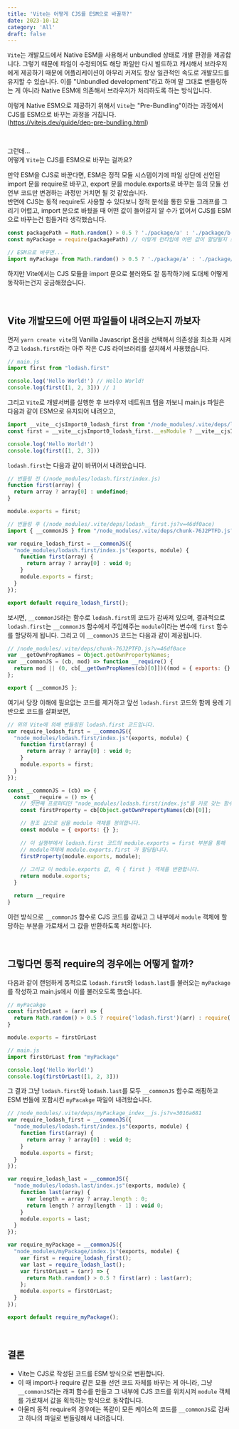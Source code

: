 ```yaml
---
title: 'Vite는 어떻게 CJS를 ESM으로 바꿀까?'
date: 2023-10-12
category: 'All'
draft: false
---
```


`Vite`는 개발모드에서 Native ESM을 사용해서 unbundled 상태로 개발 환경을 제공합니다. 그렇기 때문에 파일이 수정되어도 해당 파일만 다시 빌드하고 캐시해서 브라우저에게 제공하기 때문에 어플리케이션이 아무리 커져도 항상 일관적인 속도로 개발모드를 유지할 수 있습니다. 이를 "Unbundled development"라고 하며 말 그대로 번들링하는 게 아니라 Native ESM에 의존해서 브라우저가 처리하도록 하는 방식입니다.

이렇게 Native ESM으로 제공하기 위해서 `Vite`는 "Pre-Bundling"이라는 과정에서 CJS를 ESM으로 바꾸는 과정을 거칩니다.  
(https://vitejs.dev/guide/dep-pre-bundling.html)

<br />

그런데...  
어떻게 `Vite`는 CJS를 ESM으로 바꾸는 걸까요?

만약 ESM을 CJS로 바꾼다면, ESM은 정적 모듈 시스템이기에 파일 상단에 선언된 import 문을 require로 바꾸고, export 문을 module.exports로 바꾸는 등의 모듈 선언부 코드만 변경하는 과정만 거치면 될 것 같았습니다.  
반면에 CJS는 동적 require도 사용할 수 있다보니 정적 분석을 통한 모듈 그래프를 그리기 어렵고, import 문으로 바꿨을 때 어떤 값이 들어갈지 알 수가 없어서 CJS를 ESM으로 바꾸는건 힘들거라 생각했습니다.

```js
const packagePath = Math.random() > 0.5 ? './package/a' : './package/b'
const myPackage = require(packagePath) // 이렇게 런타임에 어떤 값이 할당될지 모르는 require 문을

// ESM으로 바꾸면...
import myPackage from Math.random() > 0.5 ? './package/a' : './package/b' // ...? 불가능!
```

하지만 Vite에서는 CJS 모듈을 import 문으로 불러와도 잘 동작하기에 도대체 어떻게 동작하는건지 궁금해졌습니다.

<br />

## Vite 개발모드에 어떤 파일들이 내려오는지 까보자

먼저 `yarn create vite`의 Vanilla Javascript 옵션을 선택해서 의존성을 최소화 시켜주고 `lodash.first`라는 아주 작은 CJS 라이브러리를 설치해서 사용했습니다.

```js
// main.js
import first from "lodash.first"

console.log('Hello World!') // Hello World!
console.log(first([1, 2, 3])) // 1
```

그리고 `Vite`로 개발서버를 실행한 후 브라우저 네트워크 탭을 까보니 main.js 파일은 다음과 같이 ESM으로 유지되어 내려오고, 

```js
import __vite__cjsImport0_lodash_first from "/node_modules/.vite/deps/lodash__first.js?v=46df0ace";
const first = __vite__cjsImport0_lodash_first.__esModule ? __vite__cjsImport0_lodash_first.default : __vite__cjsImport0_lodash_first

console.log('Hello World!')
console.log(first([1, 2, 3]))
```

`lodash.first`는 다음과 같이 바뀌어서 내려왔습니다.

```js
// 번들링 전 (/node_modules/lodash.first/index.js)
function first(array) {
  return array ? array[0] : undefined;
}

module.exports = first;

// 번들링 후 (/node_modules/.vite/deps/lodash__first.js?v=46df0ace)
import { __commonJS } from "/node_modules/.vite/deps/chunk-76J2PTFD.js?v=46df0ace";

var require_lodash_first = __commonJS({
  "node_modules/lodash.first/index.js"(exports, module) {
    function first(array) {
      return array ? array[0] : void 0;
    }
    module.exports = first;
  }
});

export default require_lodash_first();
```

보시면, `__commonJS`라는 함수로 `lodash.first`의 코드가 감싸져 있으며, 결과적으로 `lodash.first`는 `__commonJS` 함수에서 주입해주는 `module`이라는 변수에 `first` 함수를 할당하게 됩니다. 그리고 이 `__commonJS` 코드는 다음과 같이 제공됩니다.

```js
// /node_modules/.vite/deps/chunk-76J2PTFD.js?v=46df0ace
var __getOwnPropNames = Object.getOwnPropertyNames;
var __commonJS = (cb, mod) => function __require() {
  return mod || (0, cb[__getOwnPropNames(cb)[0]])((mod = { exports: {} }).exports, mod), mod.exports;
};

export { __commonJS };
```

여기서 당장 이해에 필요없는 코드를 제거하고 앞선 `lodash.first` 코드와 함께 용례 기반으로 코드를 살펴보면,

```js
// 위의 Vite에 의해 번들링된 lodash.first 코드입니다.
var require_lodash_first = __commonJS({
  "node_modules/lodash.first/index.js"(exports, module) {
    function first(array) {
      return array ? array[0] : void 0;
    }
    module.exports = first;
  }
});

const __commonJS = (cb) => {
  const __require = () => {
    // 첫번째 프로퍼티인 "node_modules/lodash.first/index.js"를 키로 갖는 함수입니다.
    const firstProperty = cb[Object.getOwnPropertyNames(cb)[0]];

    // 참조 값으로 삼을 module 객체를 정의합니다.
    const module = { exports: {} };
    
    // 이 실행부에서 lodash.first 코드의 module.exports = first 부분을 통해
    // module객체에 module.exports.first 가 할당됩니다.
    firstProperty(module.exports, module);
    
    // 그리고 이 module.exports 값, 즉 { first } 객체를 반환합니다.
    return module.exports;
  }

  return __require
}
```

이런 방식으로 `__commonJS` 함수로 CJS 코드를 감싸고 그 내부에서 `module` 객체에 할당하는 부분을 가로채서 그 값을 반환하도록 처리합니다.


<br />

## 그렇다면 동적 require의 경우에는 어떻게 할까?

다음과 같이 랜덤하게 동적으로 `lodash.first`와 `lodash.last`를 불러오는 `myPackage`를 작성하고 main.js에서 이를 불러오도록 했습니다.

```js
// myPacakge
const firstOrLast = (arr) => {
  return Math.random() > 0.5 ? require('lodash.first')(arr) : require('lodash.last')(arr)
}

module.exports = firstOrLast
```

```js
// main.js
import firstOrLast from "myPackage"

console.log('Hello World!')
console.log(firstOrLast([1, 2, 3]))
```

그 결과 그냥 `lodash.first`와 `lodash.last`를 모두 `__commonJS` 함수로 래핑하고 ESM 번들에 포함시킨 `myPacakge` 파일이 내려왔습니다.

```js
// /node_modules/.vite/deps/myPackage_index__js.js?v=3016a681
var require_lodash_first = __commonJS({
  "node_modules/lodash.first/index.js"(exports, module) {
    function first(array) {
      return array ? array[0] : void 0;
    }
    module.exports = first;
  }
});

var require_lodash_last = __commonJS({
  "node_modules/lodash.last/index.js"(exports, module) {
    function last(array) {
      var length = array ? array.length : 0;
      return length ? array[length - 1] : void 0;
    }
    module.exports = last;
  }
});

var require_myPackage = __commonJS({
  "node_modules/myPackage/index.js"(exports, module) {
    var first = require_lodash_first();
    var last = require_lodash_last();
    var firstOrLast = (arr) => {
      return Math.random() > 0.5 ? first(arr) : last(arr);
    };
    module.exports = firstOrLast;
  }
});

export default require_myPackage();
```

<br />

## 결론

- Vite는 CJS로 작성된 코드를 ESM 방식으로 변환합니다.
- 이 때 import나 require 같은 모듈 선언 코드 자체를 바꾸는 게 아니라, 그냥 `__commonJS`라는 래퍼 함수를 만들고 그 내부에 CJS 코드를 위치시켜 `module` 객체를 가로채서 값을 획득하는 방식으로 동작합니다.
- 아울러 동적 require의 경우에는 똑같이 모든 케이스의 코드를 `__commonJS`로 감싸고 하나의 파일로 번들링해서 내려줍니다.

<br /><br /><br />
